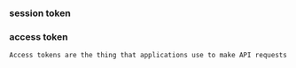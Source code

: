 ### session token
### access token

```html
Access tokens are the thing that applications use to make API requests on behalf of a user. The access token represents the authorization of a specific application to access specific parts of a user’s data.
```
